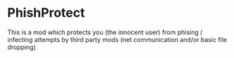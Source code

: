 # PhishProtect
This is a mod which protects you (the innocent user) from phising / infecting attempts by third party mods (net communication and/or basic file dropping)
